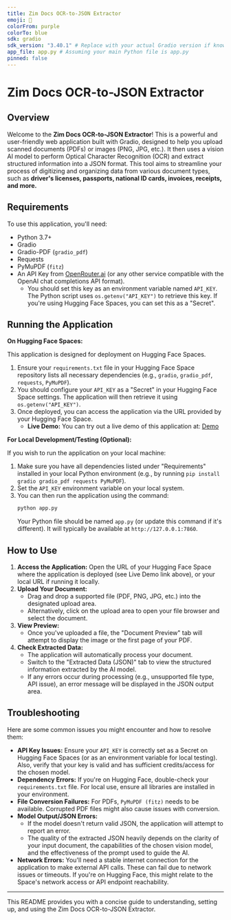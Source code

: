 ```yaml
---
title: Zim Docs OCR-to-JSON Extractor
emoji: 📄
colorFrom: purple
colorTo: blue
sdk: gradio
sdk_version: "3.40.1" # Replace with your actual Gradio version if known, or a recent one
app_file: app.py # Assuming your main Python file is app.py
pinned: false
---
```


# Zim Docs OCR-to-JSON Extractor

## Overview

Welcome to the **Zim Docs OCR-to-JSON Extractor**! This is a powerful and user-friendly web application built with Gradio, designed to help you upload scanned documents (PDFs) or images (PNG, JPG, etc.). It then uses a vision AI model to perform Optical Character Recognition (OCR) and extract structured information into a JSON format. This tool aims to streamline your process of digitizing and organizing data from various document types, such as **driver's licenses, passports, national ID cards, invoices, receipts, and more.**

## Requirements

To use this application, you'll need:

* Python 3.7+
* Gradio
* Gradio-PDF (`gradio_pdf`)
* Requests
* PyMuPDF (`fitz`)
* An API Key from [OpenRouter.ai](https://openrouter.ai/) (or any other service compatible with the OpenAI chat completions API format).
    * You should set this key as an environment variable named `API_KEY`. The Python script uses `os.getenv("API_KEY")` to retrieve this key. If you're using Hugging Face Spaces, you can set this as a "Secret".

## Running the Application

**On Hugging Face Spaces:**

This application is designed for deployment on Hugging Face Spaces.
1.  Ensure your `requirements.txt` file in your Hugging Face Space repository lists all necessary dependencies (e.g., `gradio`, `gradio_pdf`, `requests`, `PyMuPDF`).
2.  You should configure your `API_KEY` as a "Secret" in your Hugging Face Space settings. The application will then retrieve it using `os.getenv("API_KEY")`.
3.  Once deployed, you can access the application via the URL provided by your Hugging Face Space.
    * **Live Demo:** You can try out a live demo of this application at: [Demo](https://huggingface.co/spaces/NyashaK/DocOCR2JSON)

**For Local Development/Testing (Optional):**

If you wish to run the application on your local machine:
1.  Make sure you have all dependencies listed under "Requirements" installed in your local Python environment (e.g., by running `pip install gradio gradio_pdf requests PyMuPDF`).
2.  Set the `API_KEY` environment variable on your local system.
3.  You can then run the application using the command:
    ```bash
    python app.py
    ```
    Your Python file should be named `app.py` (or update this command if it's different). It will typically be available at `http://127.0.0.1:7860`.

## How to Use

1.  **Access the Application:** Open the URL of your Hugging Face Space where the application is deployed (see Live Demo link above), or your local URL if running it locally.
2.  **Upload Your Document:**
    * Drag and drop a supported file (PDF, PNG, JPG, etc.) into the designated upload area.
    * Alternatively, click on the upload area to open your file browser and select the document.
3.  **View Preview:**
    * Once you've uploaded a file, the "Document Preview" tab will attempt to display the image or the first page of your PDF.
4.  **Check Extracted Data:**
    * The application will automatically process your document.
    * Switch to the "Extracted Data (JSON)" tab to view the structured information extracted by the AI model.
    * If any errors occur during processing (e.g., unsupported file type, API issue), an error message will be displayed in the JSON output area.

## Troubleshooting

Here are some common issues you might encounter and how to resolve them:

* **API Key Issues:** Ensure your `API_KEY` is correctly set as a Secret on Hugging Face Spaces (or as an environment variable for local testing). Also, verify that your key is valid and has sufficient credits/access for the chosen model.
* **Dependency Errors:** If you're on Hugging Face, double-check your `requirements.txt` file. For local use, ensure all libraries are installed in your environment.
* **File Conversion Failures:** For PDFs, `PyMuPDF (fitz)` needs to be available. Corrupted PDF files might also cause issues with conversion.
* **Model Output/JSON Errors:**
    * If the model doesn't return valid JSON, the application will attempt to report an error.
    * The quality of the extracted JSON heavily depends on the clarity of your input document, the capabilities of the chosen vision model, and the effectiveness of the prompt used to guide the AI.
* **Network Errors:** You'll need a stable internet connection for the application to make external API calls. These can fail due to network issues or timeouts. If you're on Hugging Face, this might relate to the Space's network access or API endpoint reachability.

---

This README provides you with a concise guide to understanding, setting up, and using the Zim Docs OCR-to-JSON Extractor.
